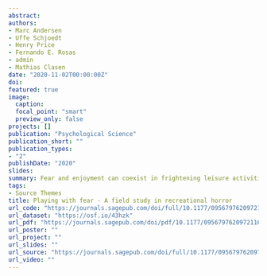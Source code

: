 ```yaml
---
abstract:
authors:
- Marc Andersen
- Uffe Schjoedt
- Henry Price
- Fernando E. Rosas
- admin
- Mathias Clasen
date: "2020-11-02T00:00:00Z"
doi:
featured: true
image:
  caption:
  focal_point: "smart"
  preview_only: false
projects: []
publication: "Psychological Science"
publication_short: ""
publication_types:
- "2"
publishDate: "2020"
slides:
summary: Fear and enjoyment can coexist in frightening leisure activities that become enjoyable when they offer forms of arousal dynamics that are “just right.”
tags:
- Source Themes
title: Playing with fear - A field study in recreational horror
url_code: "https://journals.sagepub.com/doi/full/10.1177/0956797620972116"
url_dataset: "https://osf.io/43hzk"
url_pdf: "https://journals.sagepub.com/doi/pdf/10.1177/0956797620972116"
url_poster: ""
url_project: ""
url_slides: ""
url_source: "https://journals.sagepub.com/doi/full/10.1177/0956797620972116"
url_video: ""
---
```

